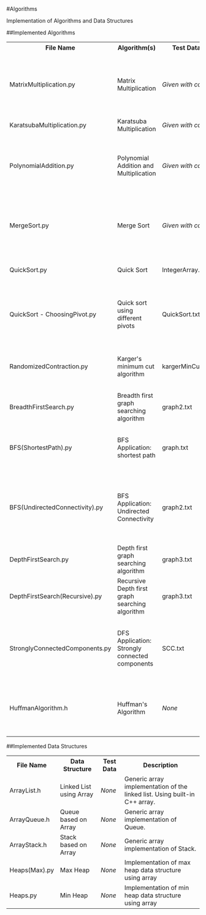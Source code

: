 #Algorithms

Implementation of Algorithms and Data Structures

##Implemented Algorithms
<table>
  <tr>
    <th>File Name</th>
    <th>Algorithm(s)</th>
    <th>Test Data</th>
    <th>Description</th>
  </tr>
  <tr>
    <td>MatrixMultiplication.py</td>
    <td>Matrix Multiplication</td>
    <td><em>Given with code</em></td>
		<td>Trivial Method of multiplying two matrices. Matrices are shored as List of lists</td>
  </tr>
  <tr>
		<td>KaratsubaMultiplication.py</td>
    <td>Karatsuba Multiplication</td>
		<td><em>Given with code</em></td>
		<td>Multiplying two integers</td>
  </tr>
  <tr>
	<td>PolynomialAddition.py</td>
    <td>Polynomial Addition and Multiplication</td>
		<td><em>Given with code</em></td>
		<td>Adds two polynomial vectors of same size. Multiplies two polynomial vectors</td>
  </tr>
  <tr>
		<td>MergeSort.py</td>
    <td>Merge Sort</td>
    <td><em>Given with code</em></td>
		<td>Sort an array of integer using divide and conquer paradigm with Merge Sort</td>
  </tr>
  <tr>
    <td>QuickSort.py</td>
    <td>Quick Sort</td>
		<td>IntegerArray.txt</td>
    <td>Sort an array of integers using Quick sort</td>
  </tr>
  <tr>
		<td>QuickSort - ChoosingPivot.py</td>
    <td>Quick sort using different pivots</td>
    <td>QuickSort.txt</td>
		<td>Sort an array of using different pivots in quick sort to maximize performance</td>
  </tr>
  <tr>
		<td>RandomizedContraction.py</td>
		<td>Karger's minimum cut algorithm</td>
		<td>kargerMinCut.txt</td>
		<td>Randomized contraction algorithm to find minimum cut of a graph</td>
  </tr>
  <tr>
		<td>BreadthFirstSearch.py</td>
		<td>Breadth first graph searching algorithm</td>
		<td>graph2.txt</td>
		<td>Search the entire graph in levels</td>
  </tr>
  <tr>
		<td>BFS(ShortestPath).py</td>
		<td>BFS Application: shortest path</td>
		<td>graph.txt</td>
		<td>Computes shortest path from one point to another using BFS</td>
  </tr>
  <tr>
		<td>BFS(UndirectedConnectivity).py</td>
		<td>BFS Application: Undirected Connectivity</td>
		<td>graph2.txt</td>
		<td>Breadth first search to find the weekly connected components of an undirected graph</td>
  </tr>
  <tr>
		<td>DepthFirstSearch.py</td>
		<td>Depth first graph searching algorithm</td>
		<td>graph3.txt</td>
		<td>Search the entire graph in depth</td>
  </tr>
  <tr>
		<td>DepthFirstSearch(Recursive).py</td>
		<td>Recursive Depth first graph searching algorithm</td>
		<td>graph3.txt</td>
		<td>Search the entire graph in depth. Using recursion</td>
  </tr>
  <tr>
		<td>StronglyConnectedComponents.py</td>
		<td>DFS Application: Strongly connected components</td>
		<td>SCC.txt</td>
		<td>Using recursive DFS finds the strongly connected components of a directed graph</td>
  </tr>
  <tr>
		<td>HuffmanAlgorithm.h</td>
		<td>Huffman's Algorithm</td>
		<td><em>None</em></td>
		<td>Huffman's text compression algorithm. Works only with perfect sizes.</td>
  </tr>
</table>

##Implemented Data Structures
<table>
  <tr>
    <th>File Name</th>
    <th>Data Structure</th>
    <th>Test Data</th>
	<th>Description</th>
  </tr>
  <tr>
    <td>ArrayList.h</td>
    <td>Linked List using Array</td>
    <td><em>None</em></td>
		<td>Generic array implementation of the linked list. Using built-in C++ array.</td>
  </tr>
  <tr>
    <td>ArrayQueue.h</td>
    <td>Queue based on Array</td>
    <td><em>None</em></td>
		<td>Generic array implementation of Queue.</td>
  </tr>
  <tr>
    <td>ArrayStack.h</td>
    <td>Stack based on Array</td>
    <td><em>None</em></td>
		<td>Generic array implementation of Stack.</td>
  </tr>
  <tr>
    <td>Heaps(Max).py</td>
    <td>Max Heap</td>
    <td><em>None</em></td>
		<td>Implementation of max heap data structure using array</td>
  </tr>
  <tr>
    <td>Heaps.py</td>
    <td>Min Heap</td>
    <td><em>None</em></td>
		<td>Implementation of min heap data structure using array</td>
  </tr>
</table>
